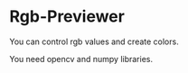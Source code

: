 # Rgb-Previewer
You can control rgb values and create colors.


You need opencv and numpy libraries.
